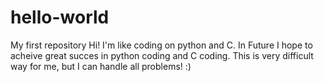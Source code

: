 # hello-world
My first repository
Hi! I'm like coding on python and C. In Future I hope to acheive great succes in python coding and C coding. This is very difficult way for me, but I can handle all problems! :)
